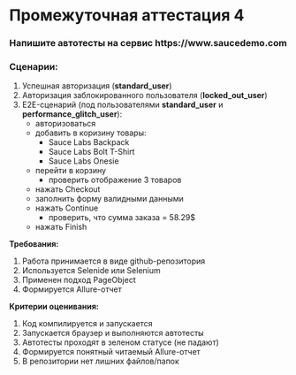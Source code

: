 <h1> Промежуточная аттестация 4</h1>
<h3> Напишите автотесты на сервис https://www.saucedemo.com </h3>
<h3> Сценарии:</h3>

1. Успешная авторизация (**standard_user**)
2. Авторизация заблокированного пользователя (**locked_out_user**)
3. E2E-сценарий (под пользователями **standard_user** и **performance_glitch_user**):
   - авторизоваться
   - добавить в коризину товары:
     - Sauce Labs Backpack
     - Sauce Labs Bolt T-Shirt
     - Sauce Labs Onesie
   - перейти в корзину
     - проверить отображение 3 товаров
   - нажать Checkout
   - заполнить форму валидными данными
   - нажать Continue
     - проверить, что сумма заказа = 58.29$
   - нажать Finish

**Требования:**
1.	Работа принимается в виде github-репозитория
2.	Используется Selenide или Selenium
3.	Применен подход PageObject
4.	Формируется Allure-отчет

**Критерии оценивания:**
1.	Код компилируется и запускается
2.	Запускается браузер и выполняются автотесты
3.	Автотесты проходят в зеленом статусе (не падают)
4.	Формируется понятный читаемый Allure-отчет
5.	В репозитории нет лишних файлов/папок




